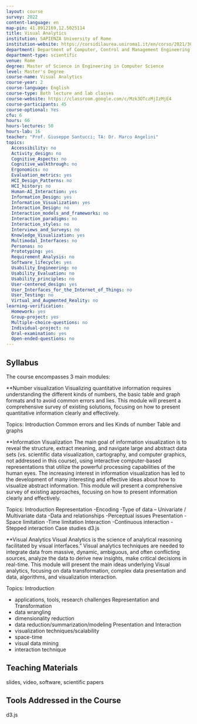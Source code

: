 ```yaml
---
layout: course
survey: 2022
content-language: en
map-pin: 41.8912169,12.5025114
title: Visual Analytics
institution: SAPIENZA University of Rome
institution-website: https://corsidilaurea.uniroma1.it/en/corso/2021/30430/home 
department: Department of Computer, Control and Management Engineering "Antonio Ruberti"
department-type: scientific
venue: Rome
degree: Master of Science in Engineering in Computer Science
level: Master's Degree
course-name: Visual Analytics
course-year: 2
course-language: English
course-type: Both lecture and lab classes
course-website: https://classroom.google.com/c/Mzk3OTczMjIzMjE4
course-participants: 45
course-optional: Yes
cfu: 6
hours: 66
hours-lectures: 50
hours-lab: 16
teacher: "Prof. Giuseppe Santucci; TA: Dr. Marco Angelini"
topics: 
  Accessibility: no
  Activity_design: no
  Cognitive_Aspects: no
  Cognitive_walkthrough: no
  Ergonomics: no
  Evaluation_metrics: yes
  HCI_Design_Patterns: no
  HCI_history: no
  Human-AI_Interaction: yes
  Information_Design: yes
  Information_Visualization: yes
  Interaction_Design: no
  Interaction_models_and_frameworks: no
  Interaction_paradigms: no
  Interaction_styles: no
  Interviews_and_Surveys: no
  Knowledge_Visualization: yes
  Multimodal_Interfaces: no
  Personas: no
  Prototyping: yes
  Requirement_Analysis: no
  Software_lifecycle: yes
  Usability_Engineering: no
  Usability_Evaluation: no
  Usability_principles: no
  User-centered_design: yes
  User_Interfaces_for_the_Internet_of_Things: no
  User_Testing: no
  Virtual_and_Augmented_Reality: no
learning-verification: 
  Homework: yes 
  Group-project: yes 
  Multiple-choice-questions: no 
  Individual-project: no 
  Oral-examination: yes 
  Open-ended-questions: no 
---
```



## Syllabus 
The course encompasses 3 main modules:

**Number visualization
Visualizing quantitative information requires understanding the different kinds of numbers, the basic table and graph formats and to avoid common errors and lies. This module will present a comprehensive survey of existing solutions, focusing on how to present quantitative information clearly and effectively.

Topics:
Introduction
Common errors and  lies
Kinds of number
Table and graphs




**Information Visualization
The main goal of information visualization is to reveal the structure, extract meaning, and navigate large and abstract data sets (vs. scientific data visualization, cartography, and computer graphics, not addressed in this course), using interactive computer-based representations that utilize the powerful processing capabilities of the human eyes. The increasing interest in information visualization has led to the development of many interesting and effective ideas about how to visualize abstract information. This module will present a comprehensive survey of existing approaches, focusing on how to present information clearly and effectively.


Topics:
Introduction
Representation
-Encoding
-Type of data – Univariate / Multivariate data
-Data and relationships
-Perceptual issues
Presentation
-Space limitation
-Time limitation
Interaction
-Continuous interaction
-Stepped interaction
Case studies
d3.js 

**Visual Analytics
Visual Analytics is the science of analytical reasoning facilitated by visual interfaces.”
Visual analytics techniques are needed to integrate data from massive, dynamic, ambiguous, and often conflicting sources, analyze the data to derive new insights, make critical decisions in real-time.
This module will present the main ideas underlying Visual analytics, focusing on data transformation, complex data presentation and data, algorithms, and visualization interaction.

Topics:
Introduction
- applications, tools, research challenges
Representation and Transformation
- data wrangling
- dimensionality reduction
- data reduction/summarization/modeling
Presentation and Interaction
- visualization techniques/scalability
- space-time
- visual data mining
- interaction technique

## Teaching Materials 
slides, video, software, scientific papers

## Tools Addressed in the Course 
d3.js
